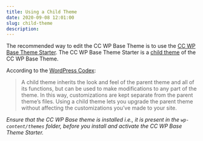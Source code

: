 ```yaml
---
title: Using a Child Theme
date: 2020-09-08 12:01:00
slug: child-theme
description:
---
```


The recommended way to edit the CC WP Base Theme is to use the [CC WP Base Theme Starter](#). The CC WP Base Theme Starter is a [child theme](https://developer.wordpress.org/themes/advanced-topics/child-themes/#what-is-a-child-theme) of the CC WP Base Theme. 

According to the [WordPress Codex](https://codex.wordpress.org/Developer_Documentation):

>A child theme inherits the look and feel of the parent theme and all of its functions, but can be used to make modifications to any part of the theme. In this way, customizations are kept separate from the parent theme’s files. Using a child theme lets you upgrade the parent theme without affecting the customizations you’ve made to your site.

_Ensure that the CC WP Base theme is installed  i.e., it is present in the `wp-content/themes` folder, before you install and activate the CC WP Base Theme Starter._



